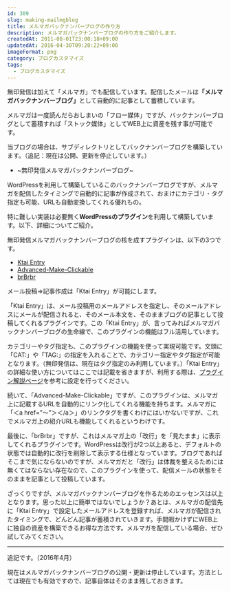 ```yaml
---
id: 309
slug: making-mailmgblog
title: メルマガバックナンバーブログの作り方
description: メルマガバックナンバーブログの作り方をご紹介します。
createdAt: 2011-08-01T23:00:18+09:00
updatedAt: 2016-04-30T09:20:22+09:00
imageFormat: png
category: ブログカスタマイズ
tags:
  - ブログカスタマイズ
---
```


無印発信は加えて「メルマガ」でも配信しています。配信したメールは<strong>「メルマガバックナンバーブログ」</strong>として自動的に記事として蓄積しています。

メルマガは一度読んだらおしまいの「フロー媒体」ですが、バックナンバーブログとして蓄積すれば「ストック媒体」としてWEB上に資産を残す事が可能です。

当ブログの場合は、サブディレクトリとしてバックナンバーブログを構築しています。（追記：現在は公開、更新を停止しています。）

* ~無印発信メルマガバックナンバーブログ~

WordPressを利用して構築しているこのバックナンバーブログですが、メルマガを配信したタイミングで自動的に記事が作成されて、おまけにカテゴリ・タグ指定も可能、URLも自動変換してくれる優れもの。

特に難しい実装は必要無く**WordPressのプラグイン**を利用して構築しています。以下、詳細についてご紹介。

無印発信メルマガバックナンバーブログの核を成すプラグインは、以下の3つです。

* <a href="http://wppluginsj.sourceforge.jp/ktai_entry/" target="_blank">Ktai Entry</a>
* <a href="http://fuzzmaster.jp/wp/2009/11/17/1860/" target="_blank">Advanced-Make-Clickable</a>
* <a href="http://camcam.info/wordpress/101" target="_blank">brBrbr</a>

メール投稿⇒記事作成は「Ktai Entry」が可能にします。

「Ktai Entry」は、メール投稿用のメールアドレスを指定し、そのメールアドレスにメールが配信されると、そのメール本文を、そのままブログの記事として投稿してくれるプラグインです。この「Ktai Entry」が、言ってみればメルマガバックナンバーブログの生命線で、このプラグインの機能はフル活用しています。

カテゴリーやタグ指定も、このプラグインの機能を使って実現可能です。文頭に「CAT:」や「TAG:」の指定を入れることで、カテゴリー指定やタグ指定が可能となります。（無印発信は、現在はタグ指定のみ利用しています。）「Ktai Entry」の詳細な使い方についてはここでは記載を省きますが、利用する際は、<a href="http://wppluginsj.sourceforge.jp/ktai_entry/" target="_blank">プラグイン解説ページ</a>を参考に設定を行ってください。

続いて、「Advanced-Make-Clickable」ですが、このプラグインは、メルマガ上に記載するURLを自動的にリンク化してくれる機能を持ちます。メルマガに「＜a href=&#8221;～&#8221;＞＜/a＞」のリンクタグを書くわけにはいかないですが、これでメルマガ上の紹介URLも機能してくれるというわけです。

最後に、「brBrbr」ですが、これはメルマガ上の「改行」を「見たまま」に表示してくれるプラグインです。WordPressは改行が2つ以上あると、デフォルトの状態では自動的に改行を削除して表示する仕様となっています。ブログであればそこまで気にならないのですが、メルマガだと「改行」は体裁を整えるためには無くてはならない存在なので、このプラグインを使って、配信メールの状態をそのままを記事として投稿しています。

ざっくりですが、メルマガバックナンバーブログを作るためのエッセンスは以上となります。思った以上に簡単ではないでしょうか？あとは、メルマガの配信先に「Ktai Entry」で設定したメールアドレスを登録すれば、メルマガが配信されたタイミングで、どんどん記事が蓄積されていきます。手間暇かけずにWEB上に独自の資産を構築できるお得な方法です。メルマガを配信している場合、ぜひ試してみてください。

* * *

追記です。（2016年4月）

現在はメルマガバックナンバーブログの公開・更新は停止しています。方法としては現在でも有効ですので、記事自体はそのまま残しておきます。

